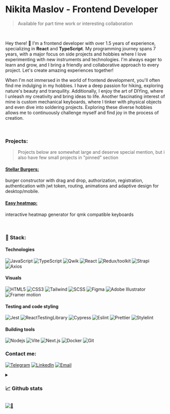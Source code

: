 # Nikita Maslov - Frontend Developer

> Available for part time work or interesting collaboration

<br>

Hey there! 👋 I'm a frontend developer with over 1.5 years of experience, specializing in **React** and **TypeScript**. My programming journey spans 7 years, with a major focus on side projects and hobbies where I love experimenting with new instruments and technologies. I'm always eager to learn and grow, and I bring a friendly and collaborative approach to every project. Let's create amazing experiences together!
  
  
When I'm not immersed in the world of frontend development, you'll often find me indulging in my hobbies. I have a deep passion for hiking, exploring nature's beauty and tranquility. Additionally, I enjoy the art of DIYing, where I unleash my creativity and bring ideas to life. Another fascinating interest of mine is custom mechanical keyboards, where I tinker with physical objects and even dive into soldering projects. Exploring these diverse hobbies allows me to continuously challenge myself and find joy in the process of creation.


<br>

### Projects:

> Projects below are somewhat large and deserve special mention, but i also have few small projects in "pinned" section

#### [Stellar Burgers:](https://github.com/maslomeister/react-burger)

burger constructor with drag and drop, authorization, registration, authentication with jwt token, routing, animations and adaptive design for desktop/mobile.

#### [Easy heatmap:](https://github.com/maslomeister/easyheatmap)

interactive heatmap generator for qmk compatible keyboards

<br>

### 🔮 Stack:

#### Technologies

![JavaScript](https://img.shields.io/static/v1?message=javascript&logo=javascript&style=for-the-badge&color=1f1e34&label=%20)
![TypeScript](https://img.shields.io/static/v1?message=typescript&logo=typescript&style=for-the-badge&color=1f1e34&label=%20)
![Qwik](https://img.shields.io/static/v1?message=qwik&style=for-the-badge&color=1f1e34&label=%20&labelColor=AD7EF4)
![React](https://img.shields.io/static/v1?message=react&logo=react&style=for-the-badge&color=1f1e34&label=%20)
![Redux/toolkit](https://img.shields.io/static/v1?message=redux/toolkit&logo=redux&style=for-the-badge&color=1f1e34&label=%20)
![Strapi](https://img.shields.io/static/v1?message=strapi&logo=strapi&style=for-the-badge&color=1f1e34&label=%20)
![Axios](https://img.shields.io/static/v1?message=axios&logo=axios&style=for-the-badge&color=1f1e34&label=%20)


#### Visuals


![HTML5](https://img.shields.io/static/v1?message=HTML5&logo=html5&style=for-the-badge&color=1f1e34&label=%20)
![CSS3](https://img.shields.io/static/v1?message=css3&logo=css3&style=for-the-badge&color=1f1e34&label=%20)
![Tailwind](https://img.shields.io/static/v1?message=tailwind&logo=tailwindcss&style=for-the-badge&color=1f1e34&label=%20)
![SCSS](https://img.shields.io/static/v1?message=scss&logo=scss&style=for-the-badge&color=1f1e34&label=%20)
![Figma](https://img.shields.io/static/v1?message=figma&logo=figma&style=for-the-badge&color=1f1e34&label=%20)
![Adobe Illustrator](https://img.shields.io/static/v1?message=Adobe%20Illustrator&logo=adobeillustrator&style=for-the-badge&color=1f1e34&label=%20)
![Framer motion](https://img.shields.io/static/v1?message=framer+motion&logo=framer&style=for-the-badge&color=1f1e34&label=%20)


#### Testing and code styling
![Jest](https://img.shields.io/static/v1?message=jest&logo=jest&style=for-the-badge&color=1f1e34&label=%20)
![ReactTestingLibrary](https://img.shields.io/static/v1?message=reacttestinglibrary&logo=testinglibrary&style=for-the-badge&color=1f1e34&label=%20)
![Cypress](https://img.shields.io/static/v1?message=cypress&logo=cypress&style=for-the-badge&color=1f1e34&label=%20)
![Eslint](https://img.shields.io/static/v1?message=eslint&logo=eslint&style=for-the-badge&color=1f1e34&label=%20)
![Prettier](https://img.shields.io/static/v1?message=prettier&logo=prettier&style=for-the-badge&color=1f1e34&label=%20)
![Stylelint](https://img.shields.io/static/v1?message=stylelint&logo=stylelint&style=for-the-badge&color=1f1e34&label=%20)


#### Building tools

![Nodejs](https://img.shields.io/static/v1?message=node&logo=node.js&style=for-the-badge&color=1f1e34&label=%20)
![Vite](https://img.shields.io/static/v1?message=vite&logo=vite&style=for-the-badge&color=1f1e34&label=%20)
![Next.js](https://img.shields.io/static/v1?message=nextjs&logo=next.js&style=for-the-badge&color=1f1e34&label=%20)
![Docker](https://img.shields.io/static/v1?message=docker&logo=docker&style=for-the-badge&color=1f1e34&label=%20)
![Git](https://img.shields.io/static/v1?message=git&logo=git&style=for-the-badge&color=1f1e34&label=%20)


### Contact me:

[![Telegram](https://img.shields.io/static/v1?message=telegram&logo=telegram&style=for-the-badge&color=1f1e34&label=%20)](https://t.me/maslomeister)
[![LinkedIn](https://img.shields.io/static/v1?message=LinkedIn&logo=LinkedIn&style=for-the-badge&color=1f1e34&label=%20)](https://www.linkedin.com/in/maslomeister/)
[![Email](https://img.shields.io/static/v1?message=maslomeister@gmail.com&logo=gmail&style=for-the-badge&color=1f1e34&label=%20)](mailto:maslomeister@gmail.com)

<details>
<summary>
  
### 📈 Github stats
</summary>
<br>
<p align = "center">
  <img width="54%" src = "https://github-readme-stats.vercel.app/api?username=maslomeister&layout=compact&show_icons=true&theme=radical">
  <img width="45%" src = "https://github-readme-stats.vercel.app/api/top-langs/?username=maslomeister&hide=c,lua,glsl,makefile,dockerfile,shell,procfile&layout=compact&theme=radical">
</p>
<br>
</details>

[![👀](https://api.visitorbadge.io/api/visitors?path=maslomeister&label=👀&labelColor=%231f1e34&countColor=%231f1e34&style=flat-square&labelStyle=upper)](https://visitorbadge.io/status?path=maslomeister)
